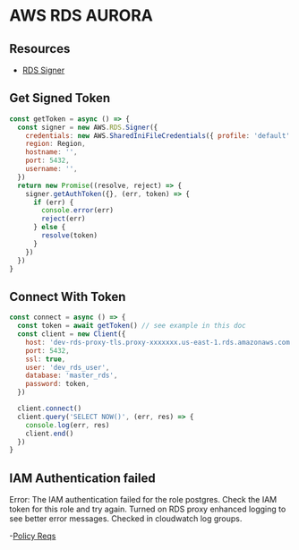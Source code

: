 # AWS RDS AURORA

## Resources

- [RDS Signer](https://docs.aws.amazon.com/AWSJavaScriptSDK/latest/AWS/RDS/Signer.html)

## Get Signed Token

```javascript
const getToken = async () => {
  const signer = new AWS.RDS.Signer({
    credentials: new AWS.SharedIniFileCredentials({ profile: 'default' }),
    region: Region,
    hostname: '',
    port: 5432,
    username: '',
  })
  return new Promise((resolve, reject) => {
    signer.getAuthToken({}, (err, token) => {
      if (err) {
        console.error(err)
        reject(err)
      } else {
        resolve(token)
      }
    })
  })
}
```

## Connect With Token

```javascript
const connect = async () => {
  const token = await getToken() // see example in this doc
  const client = new Client({
    host: 'dev-rds-proxy-tls.proxy-xxxxxxx.us-east-1.rds.amazonaws.com',
    port: 5432,
    ssl: true,
    user: 'dev_rds_user',
    database: 'master_rds',
    password: token,
  })

  client.connect()
  client.query('SELECT NOW()', (err, res) => {
    console.log(err, res)
    client.end()
  })
}
```

## IAM Authentication failed

Error: The IAM authentication failed for the role postgres. Check the IAM token for this role and try again.
Turned on RDS proxy enhanced logging to see better error messages. Checked in cloudwatch log groups.

-[Policy Reqs](https://docs.aws.amazon.com/AmazonRDS/latest/UserGuide/UsingWithRDS.IAMDBAuth.IAMPolicy.html)
